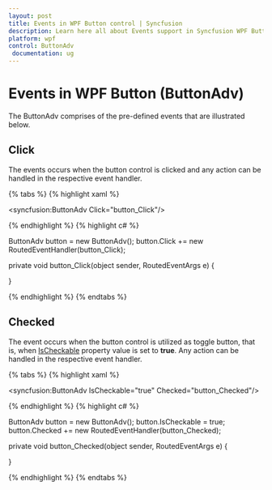 ```yaml
---
layout: post
title: Events in WPF Button control | Syncfusion
description: Learn here all about Events support in Syncfusion WPF Button (ButtonAdv) control, its elements and more details.
platform: wpf
control: ButtonAdv
 documentation: ug
---
```


# Events in WPF Button (ButtonAdv)

The ButtonAdv comprises of the pre-defined events that are illustrated below.

## Click

The events occurs when the button control is clicked and any action can be handled in the respective event handler.

{% tabs %}
{% highlight xaml %}

<syncfusion:ButtonAdv Click="button_Click"/>

{% endhighlight %}
{% highlight c# %}

ButtonAdv button = new ButtonAdv();
button.Click += new RoutedEventHandler(button_Click);

private void button_Click(object sender, RoutedEventArgs e)
{

}

{% endhighlight %}
{% endtabs %}

## Checked

The event occurs when the button control is utilized as toggle button, that is, when [IsCheckable](https://help.syncfusion.com/cr/wpf/Syncfusion.Windows.Tools.Controls.ButtonAdv.html#Syncfusion_Windows_Tools_Controls_ButtonAdv_IsCheckable) property value is set to **true**. Any action can be handled in the respective event handler.

{% tabs %}
{% highlight xaml %}

<syncfusion:ButtonAdv IsCheckable="true" Checked="button_Checked"/>

{% endhighlight %}
{% highlight c# %}

ButtonAdv button = new ButtonAdv();
button.IsCheckable = true;
button.Checked += new RoutedEventHandler(button_Checked);

private void button_Checked(object sender, RoutedEventArgs e)
{
          
}
  
{% endhighlight  %}
{% endtabs %}
